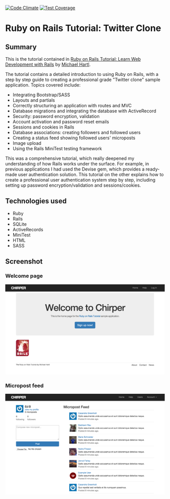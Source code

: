 [![Code Climate](https://codeclimate.com/github/ejbyne/rails-twitter/badges/gpa.svg)](https://codeclimate.com/github/ejbyne/rails-twitter)
[![Test Coverage](https://codeclimate.com/github/ejbyne/rails-twitter/badges/coverage.svg)](https://codeclimate.com/github/ejbyne/rails-twitter)

# Ruby on Rails Tutorial: Twitter Clone

## Summary

This is the tutorial contained in [Ruby on Rails Tutorial: Learn Web Development with Rails](http://www.railstutorial.org/) by [Michael Hartl](http://www.michaelhartl.com/).

The tutorial contains a detailed introduction to using Ruby on Rails, with a step by step guide to creating a professional grade "Twitter clone" sample application. Topics covered include:

- Integrating Bootstrap/SASS
- Layouts and partials
- Correctly structuring an application with routes and MVC
- Database migrations and integrating the database with ActiveRecord
- Security: password encryption, validation
- Account activation and password reset emails
- Sessions and cookies in Rails
- Database associations: creating followers and followed users
- Creating a status feed showing followed users' microposts
- Image upload
- Using the Rails MiniTest testing framework

This was a comprehensive tutorial, which really deepened my understanding of how Rails works under the surface. For example, in previous applications I had used the Devise gem, which provides a ready-made user authentication solution. This tutorial on the other explains how to create a professional user authentication system step by step, including setting up password encryption/validation and sessions/cookies.

## Technologies used

- Ruby
- Rails
- SQLite
- ActiveRecords
- MiniTest
- HTML
- SASS

## Screenshot

### Welcome page

<img src="images/home_screenshot.png">

### Micropost feed

<img src="images/postfeed_screenshot.png">
